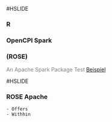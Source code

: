 #HSLIDE

### R
### OpenCPI Spark
### (ROSE)

<span style="color:gray">An Apache Spark Package Test</span>
<a href="https://gitpitch.com/stevenef/gitpitch/master">Beispiel</a>

#HSLIDE

### ROSE Apache
	- Offers
	- Withhin

